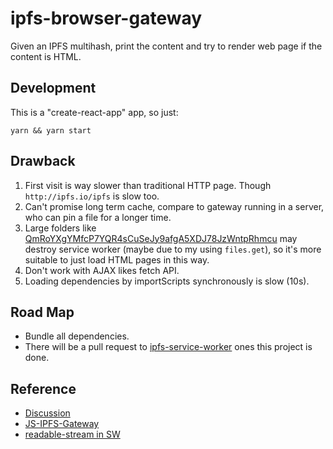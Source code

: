 # ipfs-browser-gateway

Given an IPFS multihash, print the content and try to render web page if the content is HTML.

## Development

This is a "create-react-app" app, so just:

`yarn && yarn start`

## Drawback

1. First visit is way slower than traditional HTTP page. Though ```http://ipfs.io/ipfs``` is slow too.
1. Can't promise long term cache, compare to gateway running in a server, who can pin a file for a longer time.
1. Large folders like [QmRoYXgYMfcP7YQR4sCuSeJy9afgA5XDJ78JzWntpRhmcu](http://ipfs.io/ipfs/QmRoYXgYMfcP7YQR4sCuSeJy9afgA5XDJ78JzWntpRhmcu) may destroy service worker (maybe due to my using ```files.get```), so it's more suitable to just load HTML pages in this way.
1. Don't work with AJAX likes fetch API.
1. Loading dependencies by importScripts synchronously is slow (10s).

## Road Map

- Bundle all dependencies.
- There will be a pull request to [ipfs-service-worker](https://github.com/ipfs/ipfs-service-worker) ones this project is done.

## Reference

- [Discussion](https://github.com/ipfs/ipfs-service-worker/issues/11)
- [JS-IPFS-Gateway](https://github.com/ipfs/js-ipfs/tree/master/src/http/gateway)
- [readable-stream in SW](https://developers.google.com/web/updates/2016/06/sw-readablestreams)
